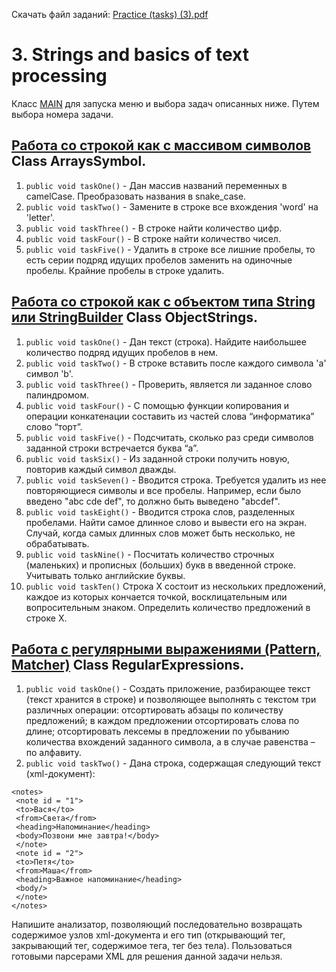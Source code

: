 Скачать файл заданий: [Practice (tasks) (3).pdf](https://github.com/pp8a/Introduction-to-Java/files/10314486/Practice.tasks.3.pdf)
# 3. Strings and basics of text processing
Класс [MAIN](https://github.com/pp8a/Introduction-to-Java/blob/main/Algorithmization/src/main.java) для запуска меню и выбора задач описанных ниже. Путем выбора номера задачи.
## [Работа со строкой как с массивом символов](https://github.com/pp8a/Introduction-to-Java/blob/main/Strings/src/ArraysSymbol.java) Class ArraysSymbol.
1. ```public void taskOne()``` - Дан массив названий переменных в camelCase. Преобразовать названия в snake_case.
2. ```public void taskTwo()``` - Замените в строке все вхождения 'word' на 'letter'.
3. ```public void taskThree()``` - В строке найти количество цифр.
4. ```public void taskFour()``` - В строке найти количество чисел.
5. ```public void taskFive()``` - Удалить в строке все лишние пробелы, то есть серии подряд идущих пробелов заменить на одиночные пробелы. Крайние пробелы в строке удалить.
## [Работа со строкой как с объектом типа String или StringBuilder](https://github.com/pp8a/Introduction-to-Java/blob/main/Strings/src/ObjectStrings.java) Class ObjectStrings.
1. ```public void taskOne()``` - Дан текст (строка). Найдите наибольшее количество подряд идущих пробелов в нем.
2. ```public void taskTwo()``` - В строке вставить после каждого символа 'a' символ 'b'.
3. ```public void taskThree()``` - Проверить, является ли заданное слово палиндромом.
4. ```public void taskFour()``` - С помощью функции копирования и операции конкатенации составить из частей слова “информатика” слово “торт”.
5. ```public void taskFive()``` - Подсчитать, сколько раз среди символов заданной строки встречается буква “а”.
6. ```public void taskSix()``` - Из заданной строки получить новую, повторив каждый символ дважды.
7. ```public void taskSeven()``` - Вводится строка. Требуется удалить из нее повторяющиеся символы и все пробелы. Например, если было введено "abc cde def", то должно быть выведено "abcdef".
8. ```public void taskEight()``` - Вводится строка слов, разделенных пробелами. Найти самое длинное слово и вывести его на экран. Случай, когда самых длинных слов может быть несколько, не обрабатывать.
9. ```public void taskNine()``` - Посчитать количество строчных (маленьких) и прописных (больших) букв в введенной строке. Учитывать только английские буквы.
10. ```public void taskTen()``` Строка X состоит из нескольких предложений, каждое из которых кончается точкой, восклицательным или вопросительным знаком. Определить количество предложений в строке X.
## [Работа с регулярными выражениями (Pattern, Matcher)](https://github.com/pp8a/Introduction-to-Java/blob/main/Strings/src/RegularExpressions.java) Class RegularExpressions.
1. ```public void taskOne()``` - Cоздать приложение, разбирающее текст (текст хранится в строке) и позволяющее выполнять с текстом три различных операции: отсортировать абзацы по количеству предложений; в каждом предложении отсортировать слова по длине; отсортировать лексемы в предложении по убыванию количества вхождений заданного символа, а в случае равенства – по алфавиту.
2. ```public void taskTwo()``` - Дана строка, содержащая следующий текст (xml-документ):
```
<notes>
 <note id = "1">
 <to>Вася</to>
 <from>Света</from>
 <heading>Напоминание</heading>
 <body>Позвони мне завтра!</body>
 </note>
 <note id = "2">
 <to>Петя</to>
 <from>Маша</from>
 <heading>Важное напоминание</heading>
 <body/>
 </note>
</notes>
```
Напишите анализатор, позволяющий последовательно возвращать содержимое узлов xml-документа и его тип (открывающий
тег, закрывающий тег, содержимое тега, тег без тела). Пользоваться готовыми парсерами XML для решения данной задачи
нельзя.
